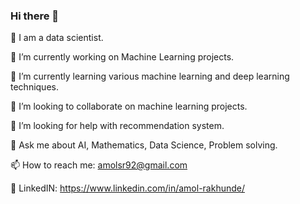 ### Hi there 👋

<!--
**Amolrakhunde/Amolrakhunde** is a ✨ _special_ ✨ repository because its `README.md` (this file) appears on your GitHub profile.

Here are some ideas to get you started:

😄 Pronouns: ...
⚡ Fun fact: ...


-->
🧔 I am a data scientist.

🔭 I’m currently working on Machine Learning projects.

🌱 I’m currently learning various machine learning and deep learning techniques.

👯 I’m looking to collaborate on machine learning projects.

🤔 I’m looking for help with recommendation system.

💬 Ask me about AI, Mathematics, Data Science, Problem solving.

📫 How to reach me: amolsr92@gmail.com

👋 LinkedIN: https://www.linkedin.com/in/amol-rakhunde/
